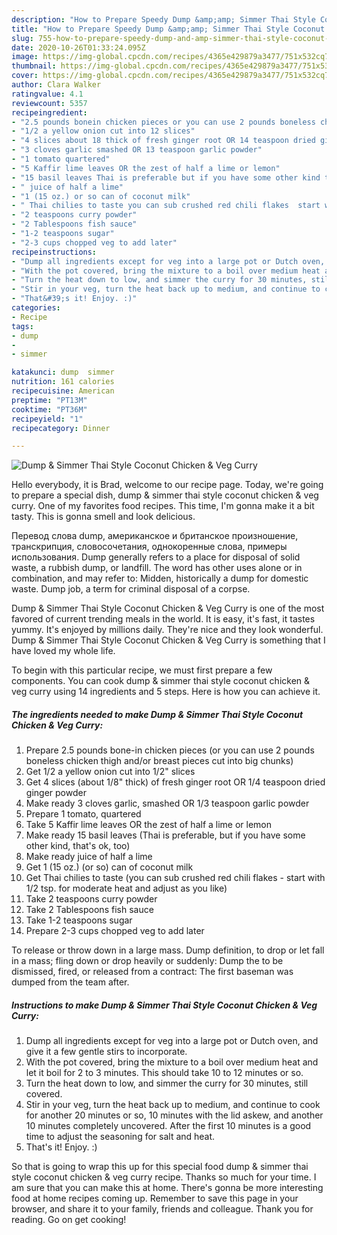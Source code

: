 ```yaml
---
description: "How to Prepare Speedy Dump &amp;amp; Simmer Thai Style Coconut Chicken &amp;amp; Veg Curry"
title: "How to Prepare Speedy Dump &amp;amp; Simmer Thai Style Coconut Chicken &amp;amp; Veg Curry"
slug: 755-how-to-prepare-speedy-dump-and-amp-simmer-thai-style-coconut-chicken-and-amp-veg-curry
date: 2020-10-26T01:33:24.095Z
image: https://img-global.cpcdn.com/recipes/4365e429879a3477/751x532cq70/dump-simmer-thai-style-coconut-chicken-veg-curry-recipe-main-photo.jpg
thumbnail: https://img-global.cpcdn.com/recipes/4365e429879a3477/751x532cq70/dump-simmer-thai-style-coconut-chicken-veg-curry-recipe-main-photo.jpg
cover: https://img-global.cpcdn.com/recipes/4365e429879a3477/751x532cq70/dump-simmer-thai-style-coconut-chicken-veg-curry-recipe-main-photo.jpg
author: Clara Walker
ratingvalue: 4.1
reviewcount: 5357
recipeingredient:
- "2.5 pounds bonein chicken pieces or you can use 2 pounds boneless chicken thigh andor breast pieces cut into big chunks"
- "1/2 a yellow onion cut into 12 slices"
- "4 slices about 18 thick of fresh ginger root OR 14 teaspoon dried ginger powder"
- "3 cloves garlic smashed OR 13 teaspoon garlic powder"
- "1 tomato quartered"
- "5 Kaffir lime leaves OR the zest of half a lime or lemon"
- "15 basil leaves Thai is preferable but if you have some other kind thats ok too"
- " juice of half a lime"
- "1 (15 oz.) or so can of coconut milk"
- " Thai chilies to taste you can sub crushed red chili flakes  start with 12 tsp for moderate heat and adjust as you like"
- "2 teaspoons curry powder"
- "2 Tablespoons fish sauce"
- "1-2 teaspoons sugar"
- "2-3 cups chopped veg to add later"
recipeinstructions:
- "Dump all ingredients except for veg into a large pot or Dutch oven, and give it a few gentle stirs to incorporate."
- "With the pot covered, bring the mixture to a boil over medium heat and let it boil for 2 to 3 minutes. This should take 10 to 12 minutes or so."
- "Turn the heat down to low, and simmer the curry for 30 minutes, still covered."
- "Stir in your veg, turn the heat back up to medium, and continue to cook for another 20 minutes or so, 10 minutes with the lid askew, and another 10 minutes completely uncovered. After the first 10 minutes is a good time to adjust the seasoning for salt and heat."
- "That&#39;s it! Enjoy. :)"
categories:
- Recipe
tags:
- dump
- 
- simmer

katakunci: dump  simmer 
nutrition: 161 calories
recipecuisine: American
preptime: "PT13M"
cooktime: "PT36M"
recipeyield: "1"
recipecategory: Dinner

---
```



![Dump &amp; Simmer Thai Style Coconut Chicken &amp; Veg Curry](https://img-global.cpcdn.com/recipes/4365e429879a3477/751x532cq70/dump-simmer-thai-style-coconut-chicken-veg-curry-recipe-main-photo.jpg)

Hello everybody, it is Brad, welcome to our recipe page. Today, we're going to prepare a special dish, dump &amp; simmer thai style coconut chicken &amp; veg curry. One of my favorites food recipes. This time, I'm gonna make it a bit tasty. This is gonna smell and look delicious.

Перевод слова dump, американское и британское произношение, транскрипция, словосочетания, однокоренные слова, примеры использования. Dump generally refers to a place for disposal of solid waste, a rubbish dump, or landfill. The word has other uses alone or in combination, and may refer to: Midden, historically a dump for domestic waste. Dump job, a term for criminal disposal of a corpse.

Dump &amp; Simmer Thai Style Coconut Chicken &amp; Veg Curry is one of the most favored of current trending meals in the world. It is easy, it's fast, it tastes yummy. It's enjoyed by millions daily. They're nice and they look wonderful. Dump &amp; Simmer Thai Style Coconut Chicken &amp; Veg Curry is something that I have loved my whole life.


To begin with this particular recipe, we must first prepare a few components. You can cook dump &amp; simmer thai style coconut chicken &amp; veg curry using 14 ingredients and 5 steps. Here is how you can achieve it.

<!--inarticleads1-->

##### The ingredients needed to make Dump &amp; Simmer Thai Style Coconut Chicken &amp; Veg Curry:

1. Prepare 2.5 pounds bone-in chicken pieces (or you can use 2 pounds boneless chicken thigh and/or breast pieces cut into big chunks)
1. Get 1/2 a yellow onion cut into 1/2&#34; slices
1. Get 4 slices (about 1/8&#34; thick) of fresh ginger root OR 1/4 teaspoon dried ginger powder
1. Make ready 3 cloves garlic, smashed OR 1/3 teaspoon garlic powder
1. Prepare 1 tomato, quartered
1. Take 5 Kaffir lime leaves OR the zest of half a lime or lemon
1. Make ready 15 basil leaves (Thai is preferable, but if you have some other kind, that&#39;s ok, too)
1. Make ready  juice of half a lime
1. Get 1 (15 oz.) (or so) can of coconut milk
1. Get  Thai chilies to taste (you can sub crushed red chili flakes - start with 1/2 tsp. for moderate heat and adjust as you like)
1. Take 2 teaspoons curry powder
1. Take 2 Tablespoons fish sauce
1. Take 1-2 teaspoons sugar
1. Prepare 2-3 cups chopped veg to add later


To release or throw down in a large mass. Dump definition, to drop or let fall in a mass; fling down or drop heavily or suddenly: Dump the to be dismissed, fired, or released from a contract: The first baseman was dumped from the team after. 

<!--inarticleads2-->

##### Instructions to make Dump &amp; Simmer Thai Style Coconut Chicken &amp; Veg Curry:

1. Dump all ingredients except for veg into a large pot or Dutch oven, and give it a few gentle stirs to incorporate.
1. With the pot covered, bring the mixture to a boil over medium heat and let it boil for 2 to 3 minutes. This should take 10 to 12 minutes or so.
1. Turn the heat down to low, and simmer the curry for 30 minutes, still covered.
1. Stir in your veg, turn the heat back up to medium, and continue to cook for another 20 minutes or so, 10 minutes with the lid askew, and another 10 minutes completely uncovered. After the first 10 minutes is a good time to adjust the seasoning for salt and heat.
1. That&#39;s it! Enjoy. :)




So that is going to wrap this up for this special food dump &amp; simmer thai style coconut chicken &amp; veg curry recipe. Thanks so much for your time. I am sure that you can make this at home. There's gonna be more interesting food at home recipes coming up. Remember to save this page in your browser, and share it to your family, friends and colleague. Thank you for reading. Go on get cooking!
